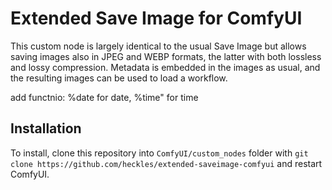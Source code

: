 # Extended Save Image for ComfyUI

This custom node is largely identical to the usual Save Image but allows saving images also in JPEG and WEBP formats, the latter with both lossless and lossy compression. Metadata is embedded in the images as usual, and the resulting images can be used to load a workflow.

add functnio:   %date for date, %time" for time

## Installation

To install, clone this repository into `ComfyUI/custom_nodes` folder with `git clone https://github.com/heckles/extended-saveimage-comfyui` and restart ComfyUI.
